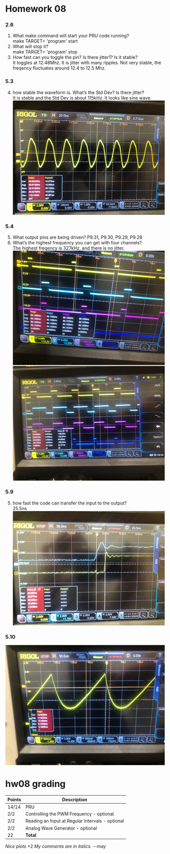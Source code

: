 # Homework 08
### 2.6
1. What make command will start your PRU code running?  
make TARGET= 'program' start  
2. What will stop it?  
make TARGET= 'program' stop 
3. How fast can you toggle the pin? Is there jitter1? Is it stable?  
It toggles at 12.48Mhz. It is jitter with many ripples. Not very stable, the freqency fluctuates around 12.4 to 12.5 Mhz.  
### 5.3
4. how stable the waveform is. What’s the Std Dev? Is there jitter?  
It is stable and the Std Dev is about 115kHz. It looks like sine wave.  
![alt text](MicrosoftTeams-image%20(13).png?raw=true "Title")
### 5.4
5. What output pins are being driven?
P9.31, P9.30, P9.29, P9.28  
6. What’s the highest frequency you can get with four channels?  
The highest freqency is 327kHz, and there is no jitter. 
![alt text](MicrosoftTeams-image%20(16).png?raw=true "Title")
![alt text](MicrosoftTeams-image%20(17).png?raw=true "Title")
### 5.9
5. how fast the code can transfer the input to the output?  
25.5ns
![alt text](MicrosoftTeams-image%20(14).png?raw=true "Title")
### 5.10
![alt text](MicrosoftTeams-image%20(15).png?raw=true "Title")


# hw08 grading

| Points      | Description |
| ----------- | ----------- |
| 14/14 | PRU
|  2/2 | Controlling the PWM Frequency - optional
|  2/2 | Reading an Input at Regular Intervals - optional
|  2/2 | Analog Wave Generator - optional
| 22 | **Total**
*Nice plots* +2
*My comments are in italics. --may*
